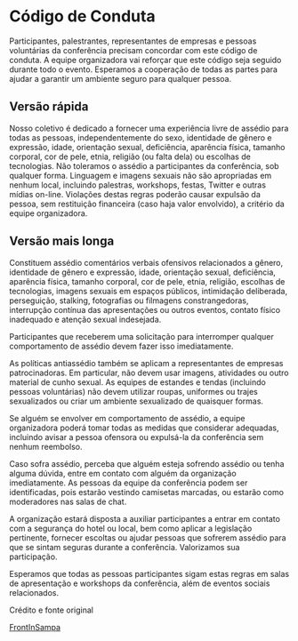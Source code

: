 # Código de Conduta

Participantes, palestrantes, representantes de empresas e pessoas voluntárias da conferência precisam concordar com este código de conduta. A equipe organizadora vai reforçar que este código seja seguido durante todo o evento. Esperamos a cooperação de todas as partes para ajudar a garantir um ambiente seguro para qualquer pessoa.

## Versão rápida
Nosso coletivo é dedicado a fornecer uma experiência livre de assédio para todas as pessoas, independentemente do sexo, identidade de gênero e expressão, idade, orientação sexual, deficiência, aparência física, tamanho corporal, cor de pele, etnia, religião (ou falta dela) ou escolhas de tecnologias. Não toleramos o assédio a participantes da conferência, sob qualquer forma. Linguagem e imagens sexuais não são apropriadas em nenhum local, incluindo palestras, workshops, festas, Twitter e outras mídias on-line. Violações destas regras poderão causar expulsão da pessoa, sem restituição financeira (caso haja valor envolvido), a critério da equipe organizadora.

## Versão mais longa
Constituem assédio comentários verbais ofensivos relacionados a gênero, identidade de gênero e expressão, idade, orientação sexual, deficiência, aparência física, tamanho corporal, cor de pele, etnia, religião, escolhas de tecnologias, imagens sexuais em espaços públicos, intimidação deliberada, perseguição, stalking, fotografias ou filmagens constrangedoras, interrupção contínua das apresentações ou outros eventos, contato físico inadequado e atenção sexual indesejada.

Participantes que receberem uma solicitação para interromper qualquer comportamento de assédio devem fazer isso imediatamente.

As políticas antiassédio também se aplicam a representantes de empresas patrocinadoras. Em particular, não devem usar imagens, atividades ou outro material de cunho sexual. As equipes de estandes e tendas (incluindo pessoas voluntárias) não devem utilizar roupas, uniformes ou trajes sexualizados ou criar um ambiente sexualizado de quaisquer formas.

Se alguém se envolver em comportamento de assédio, a equipe organizadora poderá tomar todas as medidas que considerar adequadas, incluindo avisar a pessoa ofensora ou expulsá-la da conferência sem nenhum reembolso.

Caso sofra assédio, perceba que alguém esteja sofrendo assédio ou tenha alguma dúvida, entre em contato com alguém da organização imediatamente. As pessoas da equipe da conferência podem ser identificadas, pois estarão vestindo camisetas marcadas, ou estarão como moderadores nas salas de chat.

A organização estará disposta a auxiliar participantes a entrar em contato com a segurança do hotel ou local, bem como aplicar a legislação pertinente, fornecer escoltas ou ajudar pessoas que sofrerem assédio para que se sintam seguras durante a conferência. Valorizamos sua participação.

Esperamos que todas as pessoas participantes sigam estas regras em salas de apresentação e workshops da conferência, além de eventos sociais relacionados.

Crédito e fonte original

[FrontInSampa](https://www.frontinsampa.com.br/code-of-conduct)
